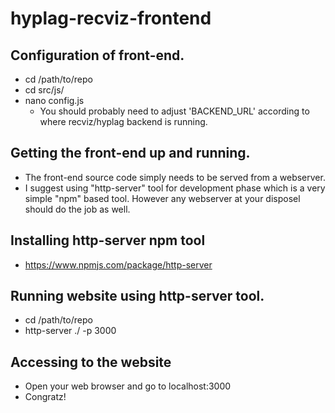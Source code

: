 # hyplag-recviz-frontend

## Configuration of front-end.
- cd /path/to/repo
- cd src/js/
- nano config.js
    - You should probably need to adjust 'BACKEND_URL' according to where recviz/hyplag backend is running.

## Getting the front-end up and running.
- The front-end source code simply needs to be served from a webserver.
- I suggest using "http-server" tool for development phase which is a very simple "npm" based tool. However any webserver at your disposel should do the job as well.

## Installing http-server npm tool
- https://www.npmjs.com/package/http-server

## Running website using http-server tool.
- cd /path/to/repo
- http-server ./ -p 3000

## Accessing to the website
- Open your web browser and go to localhost:3000
- Congratz!